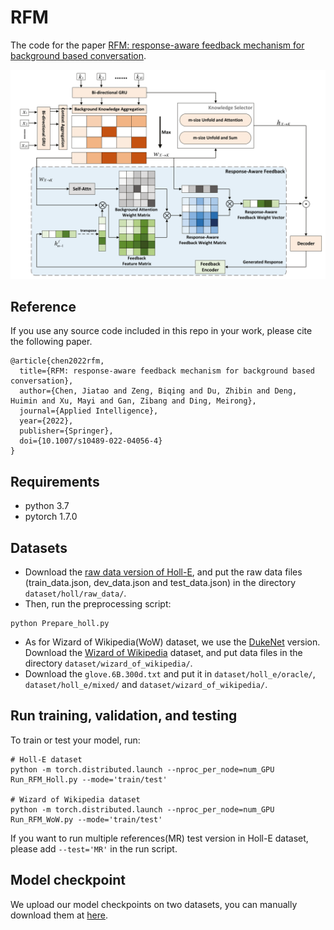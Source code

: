 # RFM

The code for the paper [RFM: response-aware feedback mechanism for background based conversation](https://link.springer.com/article/10.1007/s10489-022-04056-4).

![RFM](https://github.com/ChenchenJT/RFM/blob/main/figure/RFM.png)

## Reference

If you use any source code included in this repo in your work, please cite the following paper.

```text
@article{chen2022rfm,
  title={RFM: response-aware feedback mechanism for background based conversation},
  author={Chen, Jiatao and Zeng, Biqing and Du, Zhibin and Deng, Huimin and Xu, Mayi and Gan, Zibang and Ding, Meirong},
  journal={Applied Intelligence},
  year={2022},
  publisher={Springer},
  doi={10.1007/s10489-022-04056-4}
}
```

## Requirements

- python 3.7
- pytorch 1.7.0

## Datasets

- Download the [raw data version of Holl-E](https://github.com/nikitacs16/Holl-E), and put the raw data files (train_data.json, dev_data.json and test_data.json) in the directory `dataset/holl/raw_data/`.
- Then, run the preprocessing script:

```shell
python Prepare_holl.py
```

- As for Wizard of Wikipedia(WoW) dataset, we use the [DukeNet](https://github.com/ChuanMeng/DukeNet) version. Download the [Wizard of Wikipedia](https://drive.google.com/drive/folders/1zS0xRy-UgQTafNhxGBGS4in6zmAMKlVM) dataset, and put data files in the directory `dataset/wizard_of_wikipedia/`.
- Download the `glove.6B.300d.txt` and put it in `dataset/holl_e/oracle/`, `dataset/holl_e/mixed/` and `dataset/wizard_of_wikipedia/`.

## Run training, validation, and testing

To train or test your model, run:

```
# Holl-E dataset
python -m torch.distributed.launch --nproc_per_node=num_GPU Run_RFM_Holl.py --mode='train/test'

# Wizard of Wikipedia dataset
python -m torch.distributed.launch --nproc_per_node=num_GPU Run_RFM_WoW.py --mode='train/test'
```

If you want to run multiple references(MR) test version in Holl-E dataset, please add `--test='MR'` in the run script.

## Model checkpoint

We upload our model checkpoints on two datasets, you can manually download them at [here](https://drive.google.com/drive/folders/1ziTSrqN2bJD6KGA0sCXNOHk6plEhybmZ?usp=sharing).
